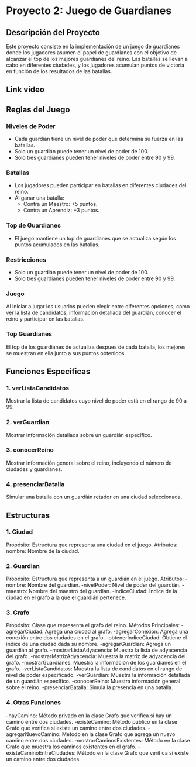 # Proyecto 2: Juego de Guardianes

## Descripción del Proyecto

Este proyecto consiste en la implementación de un juego de guardianes donde los jugadores asumen el papel de guardianes con el objetivo de alcanzar el top de los mejores guardianes del reino. Las batallas se llevan a cabo en diferentes ciudades, y los jugadores acumulan puntos de victoria en función de los resultados de las batallas.

## Link video


## Reglas del Juego

### Niveles de Poder

- Cada guardián tiene un nivel de poder que determina su fuerza en las batallas.
- Solo un guardián puede tener un nivel de poder de 100.
- Solo tres guardianes pueden tener niveles de poder entre 90 y 99.

### Batallas

- Los jugadores pueden participar en batallas en diferentes ciudades del reino.
- Al ganar una batalla:
  - Contra un Maestro: +5 puntos.
  - Contra un Aprendiz: +3 puntos.

### Top de Guardianes

- El juego mantiene un top de guardianes que se actualiza según los puntos acumulados en las batallas.

### Restricciones

- Solo un guardián puede tener un nivel de poder de 100.
- Solo tres guardianes pueden tener niveles de poder entre 90 y 99.

### Juego
Al iniciar a jugar los usuarios pueden elegir entre diferentes opciones, como ver la lista de candidatos, información detallada del guardián, conocer el reino y participar en las batallas.

### Top Guardianes
El top de los guardianes de actualiza despues de cada batalla, los mejores se muestran en ella junto a sus puntos obtenidos.

## Funciones Especificas

### 1. verListaCandidatos
Mostrar la lista de candidatos cuyo nivel de poder está en el rango de 90 a 99.

### 2. verGuardian
Mostrar información detallada sobre un guardián específico.

### 3. conocerReino
Mostrar información general sobre el reino, incluyendo el número de ciudades y guardianes.

### 4. presenciarBatalla
Simular una batalla con un guardián retador en una ciudad seleccionada.

## Estructuras

### 1. Ciudad
Propósito: Estructura que representa una ciudad en el juego.
Atributos:
nombre: Nombre de la ciudad.

### 2. Guardian
Propósito: Estructura que representa a un guardián en el juego.
Atributos:
  -nombre: Nombre del guardián.
  -nivelPoder: Nivel de poder del guardián.
  -maestro: Nombre del maestro del guardián.
  -indiceCiudad: Índice de la ciudad en el grafo a la que el guardián pertenece.

### 3. Grafo
Propósito: Clase que representa el grafo del reino.
Métodos Principales:
  -agregarCiudad: Agrega una ciudad al grafo.
  -agregarConexion: Agrega una conexión entre dos ciudades en el grafo.
  -obtenerIndiceCiudad: Obtiene el índice de una ciudad dada su nombre.
  -agregarGuardian: Agrega un guardián al grafo.
  -mostrarListaAdyacencia: Muestra la lista de adyacencia del grafo.
  -mostrarMatrizAdyacencia: Muestra la matriz de adyacencia del grafo.
  -mostrarGuardianes: Muestra la información de los guardianes en el grafo.
  -verListaCandidatos: Muestra la lista de candidatos en el rango de nivel de poder especificado.
  -verGuardian: Muestra la información detallada de un guardián específico.
  -conocerReino: Muestra información general sobre el reino.
  -presenciarBatalla: Simula la presencia en una batalla.

### 4. Otras Funciones

-hayCamino: Método privado en la clase Grafo que verifica si hay un camino entre dos ciudades.
-existeCamino: Método público en la clase Grafo que verifica si existe un camino entre dos ciudades.
-agregarNuevoCamino: Método en la clase Grafo que agrega un nuevo camino entre dos ciudades.
-mostrarCaminosExistentes: Método en la clase Grafo que muestra los caminos existentes en el grafo.
-existeCaminoEntreCiudades: Método en la clase Grafo que verifica si existe un camino entre dos ciudades.








